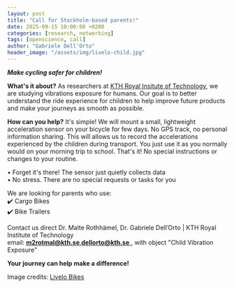 ```yaml
---
layout: post
title: "Call for Stockholm-based parents!"
date: 2025-09-15 10:00:00 +0200
categories: [research, networking]
tags: [openscience, call]
author: "Gabriele Dell'Orto"
header_image: "/assets/img/livelo-child.jpg"
---
```


***Make cycling safer for children!***

**What's it about?**
As researchers at [KTH Royal Insitute of Technology](https://www.kth.se/), we are studying vibrations exposure for humans. Our goal is to better understand the ride experience for children to help improve future products and make your journeys as smooth as possible.

**How can you help?**
It's simple! We will mount a small, lightweight acceleration sensor on your bicycle for few days. No GPS track, no personal information sharing.  This will allows us to record the accelerations experienced by the children during transport. You just use it as you normally would on your morning trip to school. That's it! No special instructions or changes to your routine.

• Forget it's there! The sensor just quietly collects data\
• No stress. There are no special requests or tasks for you

We are looking for parents who use:\
✔️ Cargo Bikes\
✔️ Bike Trailers

Contact us direct
Dr. Malte Rothhämel, Dr. Gabriele Dell’Orto | KTH Royal Institute of Technology\
email: [**m2rotmal@kth.se**,**dellorto@kth.se** ](mailto:m2rotmal@kth.se,dellorto@kth.se), with object "Child Vibration Exposure"

**Your journey can help make a difference!**

Image credits: [Livelo Bikes](https://livelo.com/)